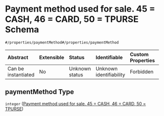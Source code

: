 # Payment method used for sale. 45 = CASH, 46 = CARD, 50 = TPURSE Schema

```txt
#/properties/paymentMethod#/properties/paymentMethod
```



| Abstract            | Extensible | Status         | Identifiable            | Custom Properties | Additional Properties | Access Restrictions | Defined In                                                                                         |
| :------------------ | :--------- | :------------- | :---------------------- | :---------------- | :-------------------- | :------------------ | :------------------------------------------------------------------------------------------------- |
| Can be instantiated | No         | Unknown status | Unknown identifiability | Forbidden         | Allowed               | none                | [sales-result.json*](../../schema/proprietary-extensions/sales-result.json "open original schema") |

## paymentMethod Type

`integer` ([Payment method used for sale. 45 = CASH, 46 = CARD, 50 = TPURSE](sales-result-properties-payment-method-used-for-sale-45--cash-46--card-50--tpurse.md))
